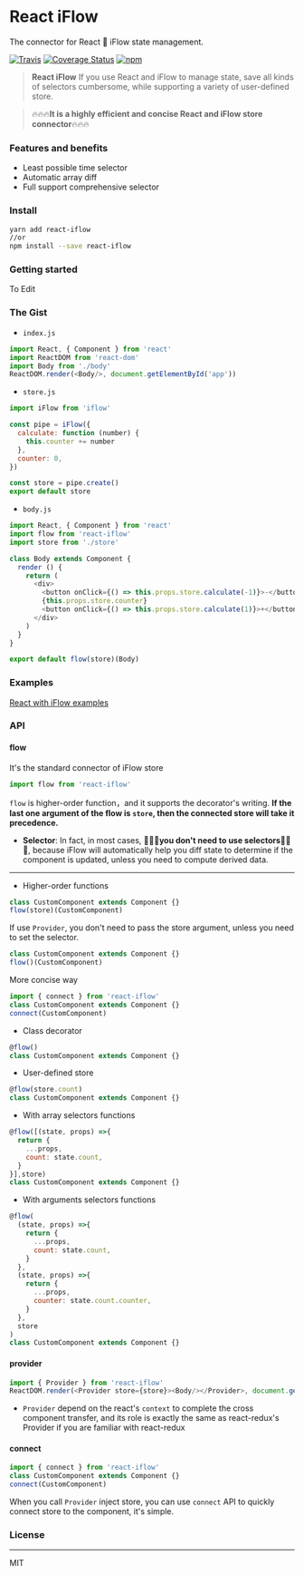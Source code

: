 # React iFlow

The connector for React 🌈 iFlow state management.

[![Travis](https://img.shields.io/travis/unadlib/react-iflow.svg)](https://travis-ci.org/unadlib/react-iflow)
[![Coverage Status](https://coveralls.io/repos/github/unadlib/react-iflow/badge.svg?branch=master)](https://coveralls.io/github/unadlib/react-iflow?branch=master)
[![npm](https://img.shields.io/npm/v/react-iflow.svg)](https://www.npmjs.com/package/react-iflow)

> **React iFlow** If you use React and iFlow to manage state, save all kinds of selectors cumbersome, while supporting a variety of user-defined store.

> 🔥🔥🔥**It is a highly efficient and concise React and iFlow store connector**🔥🔥🔥

### Features and benefits
* Least possible time selector
* Automatic array diff
* Full support comprehensive selector

### Install
```bash
yarn add react-iflow
//or
npm install --save react-iflow
```
### Getting started
To Edit
### The Gist
* `index.js`
```javascript
import React, { Component } from 'react'
import ReactDOM from 'react-dom'
import Body from './body'
ReactDOM.render(<Body/>, document.getElementById('app'))
```
* `store.js`
```javascript
import iFlow from 'iflow'

const pipe = iFlow({
  calculate: function (number) {
    this.counter += number
  },
  counter: 0,
})

const store = pipe.create()
export default store
```
* `body.js`
```javascript
import React, { Component } from 'react'
import flow from 'react-iflow'
import store from './store'

class Body extends Component {
  render () {
    return (
      <div>
        <button onClick={() => this.props.store.calculate(-1)}>-</button>
        {this.props.store.counter}
        <button onClick={() => this.props.store.calculate(1)}>+</button>
      </div>
    )
  }
}

export default flow(store)(Body)
```
### Examples
[React with iFlow examples](https://github.com/unadlib/iflow/tree/master/examples)
### API
#### flow
It's the standard connector of iFlow store
```javascript
import flow from 'react-iflow'
```
`flow` is higher-order function，and it supports the decorator's writing. **If the last one argument of the flow is `store`, then the connected store will take it precedence.** 

- **Selector**: In fact, in most cases, 🎉🎉🎉**you don't need to use selectors**🎉🎉🎉, because iFlow will automatically help you diff state to determine if the component is updated, unless you need to compute derived data.

---
- Higher-order functions
```javascript
class CustomComponent extends Component {}
flow(store)(CustomComponent)
```
If use `Provider`, you don't need to pass the store argument, unless you need to set the selector.
```javascript
class CustomComponent extends Component {}
flow()(CustomComponent)
```
More concise way
```javascript
import { connect } from 'react-iflow'
class CustomComponent extends Component {}
connect(CustomComponent)
```
- Class decorator
```javascript
@flow()
class CustomComponent extends Component {}
```

- User-defined store
```javascript
@flow(store.count)
class CustomComponent extends Component {}
```

- With array selectors functions
```javascript
@flow([(state, props) =>{
  return {
    ...props,
    count: state.count,
  }
}],store)
class CustomComponent extends Component {}
```

- With arguments selectors functions
```javascript
@flow(
  (state, props) =>{
    return {
      ...props,
      count: state.count,
    }
  },
  (state, props) =>{
    return {
      ...props,
      counter: state.count.counter,
    }
  },
  store
)
class CustomComponent extends Component {}
```

#### provider
```javascript
import { Provider } from 'react-iflow'
ReactDOM.render(<Provider store={store}><Body/></Provider>, document.getElementById('app'))
```
- `Provider` depend on the react's `context` to complete the cross component transfer, and its role is exactly the same as react-redux's Provider if you are familiar with react-redux

#### connect
```javascript
import { connect } from 'react-iflow'
class CustomComponent extends Component {}
connect(CustomComponent)
```
When you call `Provider` inject store, you can use `connect` API to quickly connect store to the component, it's simple.
### License

---
MIT